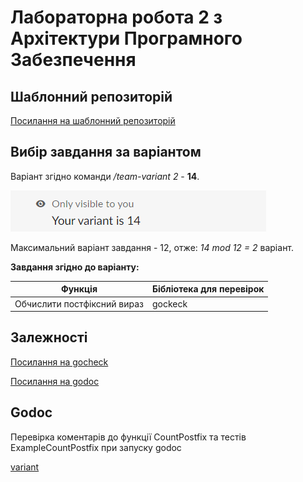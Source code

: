 # Лабораторна робота 2 з Архітектури Програмного Забезпечення

## Шаблонний репозиторій

[Посилання на шаблонний репозиторій](https://github.com/roman-mazur/architecture-lab-2)

## Вибір завдання за варіантом

Варіант згідно команди */team-variant 2* - **14**.

![variant](https://github.com/IvanOmelchenkoIP/Architecture-Lab2/blob/master/markdown_files/variant.PNG)

 Максимальний варіант завдання - 12, отже: *14 mod 12 = 2* варіант.

**Завдання згідно до варіанту:**

| Функція                     | Бібліотека для перевірок |
| --------------------------- | ------------------------ |
| Обчислити постфіксний вираз | gockeck                  |

## Залежності

[Посилання на gocheck](https://github.com/go-check/check.git)

[Посилання на godoc](https://pkg.go.dev/golang.org/x/tools/cmd/godoc)

## Godoc

Перевірка коментарів до функції CountPostfix та тестів ExampleCountPostfix при запуску godoc

[variant](https://github.com/IvanOmelchenkoIP/Architecture-Lab2/blob/master/markdown_files/godoc.PNG)